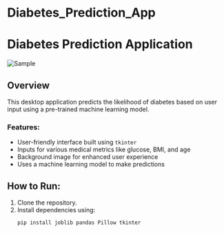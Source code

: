 # Diabetes_Prediction_App
# Diabetes Prediction Application

![Sample](https://github.com/user-attachments/assets/9b809646-1075-4e59-94f0-82a211706c13)

## Overview
This desktop application predicts the likelihood of diabetes based on user input using a pre-trained machine learning model.

### Features:
- User-friendly interface built using `tkinter`
- Inputs for various medical metrics like glucose, BMI, and age
- Background image for enhanced user experience
- Uses a machine learning model to make predictions

## How to Run:
1. Clone the repository.
2. Install dependencies using:
   ```bash
   pip install joblib pandas Pillow tkinter
